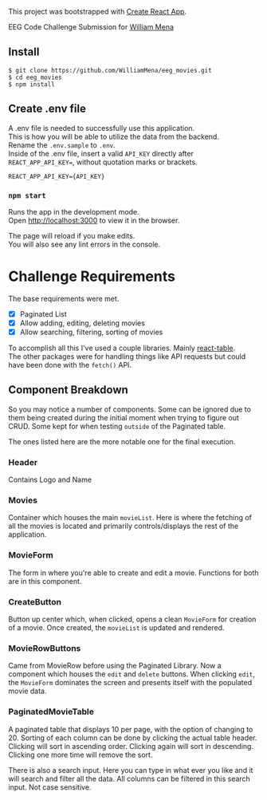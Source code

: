 This project was bootstrapped with [Create React App](https://github.com/facebook/create-react-app).

EEG Code Challenge Submission for [William Mena](mailto:williammena1991@gmail.com)

## Install

    $ git clone https://github.com/WilliamMena/eeg_movies.git
    $ cd eeg_movies
    $ npm install

## Create .env file

A .env file is needed to successfully use this application.<br />
This is how you will be able to utilize the data from the backend.<br /> 
Rename the `.env.sample` to `.env`.<br/>
Inside of the .env file, insert a valid `API_KEY` directly after `REACT_APP_API_KEY=`, without quotation marks or brackets.

    REACT_APP_API_KEY={API_KEY}

### `npm start`

Runs the app in the development mode.<br />
Open [http://localhost:3000](http://localhost:3000) to view it in the browser.

The page will reload if you make edits.<br />
You will also see any lint errors in the console.


# Challenge Requirements 

The base requirements were met.
- [x] Paginated List
- [x] Allow adding, editing, deleting movies
- [x] Allow searching, filtering, sorting of movies

To accomplish all this I've used a couple libraries.
Mainly [react-table](https://github.com/tannerlinsley/react-table/tree/master/examples/sub-components). <br />
The other packages were for handling things like API requests but could have been done with the `fetch()` API.

## Component Breakdown

So you may notice a number of components. Some can be ignored due to them being created during the initial moment when trying to figure out CRUD. Some kept for when testing `outside` of the Paginated table.

The ones listed here are the more notable one for the final execution.

### Header
Contains Logo and Name

### Movies
Container which houses the main `movieList`. Here is where the fetching of all the movies is located and primarily controls/displays the rest of the application.

### MovieForm
The form in where you're able to create and edit a movie. Functions for both are in this component.

### CreateButton
Button up center which, when clicked, opens a clean `MovieForm` for creation of a movie. Once created, the `movieList` is updated and rendered.

### MovieRowButtons
Came from MovieRow before using the Paginated Library. Now a component which houses the `edit` and `delete` buttons. When clicking `edit`, the `MovieForm` dominates the screen and presents itself with the populated movie data.

### PaginatedMovieTable
A paginated table that displays 10 per page, with the option of changing to 20. Sorting of each column can be done by clicking the actual table header. Clicking will sort in ascending order. Clicking again will sort in descending. Clicking one more time will remove the sort.

There is also a search input. Here you can type in what ever you like and it will search and filter all the data. All columns can be filtered in this search input. Not case sensitive.